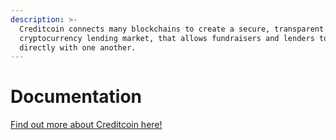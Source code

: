 ```yaml
---
description: >-
  Creditcoin connects many blockchains to create a secure, transparent
  cryptocurrency lending market, that allows fundraisers and lenders to connect
  directly with one another.
---
```


# Documentation

[Find out more about Creditcoin here!](https://www.creditcoin.org)
